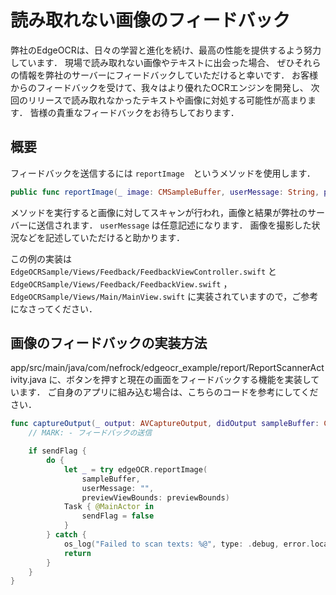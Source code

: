 # 読み取れない画像のフィードバック

弊社のEdgeOCRは、日々の学習と進化を続け、最高の性能を提供するよう努力しています．
現場で読み取れない画像やテキストに出会った場合、
ぜひそれらの情報を弊社のサーバーにフィードバックしていただけると幸いです．
お客様からのフィードバックを受けて、我々はより優れたOCRエンジンを開発し、
次回のリリースで読み取れなかったテキストや画像に対処する可能性が高まります．
皆様の貴重なフィードバックをお待ちしております．


## 概要

フィードバックを送信するには `reportImage`　というメソッドを使用します．
```swift 
public func reportImage(_ image: CMSampleBuffer, userMessage: String, previewViewBounds: CGRect) throws -> ScanResult
```

メソッドを実行すると画像に対してスキャンが行われ，画像と結果が弊社のサーバーに送信されます．
`userMessage` は任意記述になります．
画像を撮影した状況などを記述していただけると助かります．

この例の実装は 
`EdgeOCRSample/Views/Feedback/FeedbackViewController.swift` と
`EdgeOCRSample/Views/Feedback/FeedbackView.swift` ，
`EdgeOCRSample/Views/Main/MainView.swift` 
に実装されていますので，ご参考になさってください．


## 画像のフィードバックの実装方法

app/src/main/java/com/nefrock/edgeocr_example/report/ReportScannerActivity.java に、ボタンを押すと現在の画面をフィードバックする機能を実装しています．
ご自身のアプリに組み込む場合は、こちらのコードを参考にしてください．
```swift
func captureOutput(_ output: AVCaptureOutput, didOutput sampleBuffer: CMSampleBuffer, from connection: AVCaptureConnection) {
    // MARK: - フィードバックの送信

    if sendFlag {
        do {
            let _ = try edgeOCR.reportImage(
                sampleBuffer,
                userMessage: "",
                previewViewBounds: previewBounds)
            Task { @MainActor in
                sendFlag = false
            }
        } catch {
            os_log("Failed to scan texts: %@", type: .debug, error.localizedDescription)
            return
        }
    }
}
```
